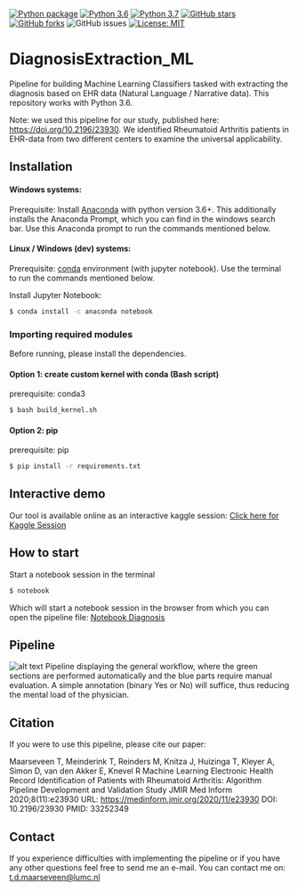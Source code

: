 [![Python package](https://github.com/levrex/DiagnosisExtraction_ML/actions/workflows/pipelineDiagnosis.yml/badge.svg?branch=master)](https://github.com/levrex/DiagnosisExtraction_ML/actions/workflows/pipelineDiagnosis.yml)
[![Python 3.6](https://img.shields.io/badge/python-3.6-blue.svg)](https://www.python.org/downloads/release/python-360/)
[![Python 3.7](https://img.shields.io/badge/python-3.7-blue.svg)](https://www.python.org/downloads/release/python-370/)
[![GitHub stars](https://img.shields.io/github/stars/levrex/DiagnosisExtraction_ML)](https://github.com/levrex/DiagnosisExtraction_ML/stargazers)
[![GitHub forks](https://img.shields.io/github/forks/levrex/DiagnosisExtraction_ML)](https://github.com/levrex/DiagnosisExtraction_ML/network)
![GitHub issues](https://img.shields.io/github/issues/levrex/DiagnosisExtraction_ML)
[![License: MIT](https://img.shields.io/badge/License-MIT-yellow.svg)](https://opensource.org/licenses/MIT)


# DiagnosisExtraction_ML
Pipeline for building Machine Learning Classifiers tasked with extracting the diagnosis based on EHR data (Natural Language / Narrative data). This repository works with Python 3.6.

Note: we used this pipeline for our study, published here: https://doi.org/10.2196/23930. We identified Rheumatoid Arthritis patients in EHR-data from two different centers to examine the universal applicability.


## Installation


#### Windows systems:
Prerequisite: Install [Anaconda](https://www.anaconda.com/distribution/) with python version 3.6+. This additionally installs the Anaconda Prompt, which you can find in the windows search bar. Use this Anaconda prompt to run the commands mentioned below.

#### Linux / Windows (dev) systems:
Prerequisite: [conda](https://docs.conda.io/projects/conda/en/latest/user-guide/install/index.html) environment (with jupyter notebook). Use the terminal to run the commands mentioned below.

Install Jupyter Notebook:
```sh
$ conda install -c anaconda notebook
```

### Importing required modules
Before running, please install the dependencies. 

#### Option 1: create custom kernel with conda (Bash script)
prerequisite: conda3

```sh
$ bash build_kernel.sh
```

#### Option 2: pip
prerequisite: pip

```sh
$ pip install -r requirements.txt
```

## Interactive demo
Our tool is available online as an interactive kaggle session:
[Click here for Kaggle Session](https://www.kaggle.com/code/levrex/notebook-diagnosis-extraction) 

## How to start
Start a notebook session in the terminal 

```sh
$ notebook
```

Which will start a notebook session in the browser from which you can open the pipeline file: 
[Notebook Diagnosis](Notebook_Diagnosis_Extraction.ipynb) 

## Pipeline
![alt text](https://github.com/levrex/DiagnosisExtraction_ML/blob/master/figures/md/PipelineDiagnosisPrediction.png "Pipeline ML-Prediction RA diagnosis")
Pipeline displaying the general workflow, where the green sections are performed automatically and the blue parts require manual evaluation. A simple annotation (binary Yes or No) will suffice, thus reducing the mental load of the physician.

## Citation
If you were to use this pipeline, please cite our paper: 

Maarseveen T, Meinderink T, Reinders M, Knitza J, Huizinga T, Kleyer A, Simon D, van den Akker E, Knevel R
Machine Learning Electronic Health Record Identification of Patients with Rheumatoid Arthritis: Algorithm Pipeline Development and Validation Study
JMIR Med Inform 2020;8(11):e23930
URL: https://medinform.jmir.org/2020/11/e23930
DOI: 10.2196/23930
PMID: 33252349

## Contact
If you experience difficulties with implementing the pipeline or if you have any other questions feel free to send me an e-mail. You can contact me on: t.d.maarseveen@lumc.nl 
